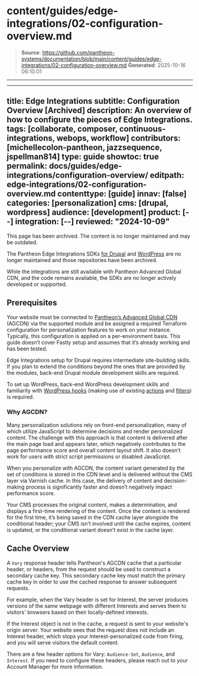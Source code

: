 # content/guides/edge-integrations/02-configuration-overview.md

> **Source**: https://github.com/pantheon-systems/documentation/blob/main/content/guides/edge-integrations/02-configuration-overview.md
> **Generated**: 2025-10-16 06:10:01

---

---
title: Edge Integrations
subtitle: Configuration Overview [Archived]
description: An overview of how to configure the pieces of Edge Integrations.
tags: [collaborate, composer, continuous-integrations, webops, workflow]
contributors: [michellecolon-pantheon, jazzsequence, jspellman814]
type: guide
showtoc: true
permalink: docs/guides/edge-integrations/configuration-overview/
editpath: edge-integrations/02-configuration-overview.md
contenttype: [guide]
innav: [false]
categories: [personalization]
cms: [drupal, wordpress]
audience: [development]
product: [--]
integration: [--]
reviewed: "2024-10-09"
---

<Alert title="Warning" type="danger">

This page has been archived. The content is no longer maintained and may be outdated.

The Pantheon Edge Integrations SDKs [for Drupal](https://github.com/pantheon-systems/edge-integrations-drupal-sdk) and [WordPress](https://github.com/pantheon-systems/edge-integrations-wordpress-sdk) are no longer maintained and those repositories have been archived.

While the integrations are still available with Pantheon Advanced Global CDN, and the code remains available, the SDKs are no longer actively developed or supported.

</Alert>

## Prerequisites

Your website must be connected to [Pantheon’s Advanced Global CDN](/guides/professional-services/advanced-global-cdn) (AGCDN) via the supported module and be assigned a required Terraform configuration for personalization features to work on your instance. Typically, this configuration is applied on a per-environment basis. This guide doesn’t cover Fastly setup and assumes that it’s already working and has been tested.

Edge Integrations setup for Drupal requires intermediate site-building skills. If you plan to extend the conditions beyond the ones that are provided by the modules, back-end Drupal module development skills are required.

To set up WordPress, back-end WordPress development skills and familiarity with [WordPress hooks](https://developer.wordpress.org/plugins/hooks/) (making use of existing [actions](https://developer.wordpress.org/plugins/hooks/actions/) and [filters](https://developer.wordpress.org/plugins/hooks/filters/)) is required.

### Why AGCDN?

Many personalization solutions rely on front-end personalization, many of which utilize JavaScript to determine decisions and render personalized content. The challenge with this approach is that content is delivered after the main page load and appears later, which negatively contributes to the page performance score and overall content layout shift. It also doesn’t work for users with strict script permissions or disabled JavaScript.

When you personalize with AGCDN, the content variant generated by the set of conditions is stored in the CDN level and is delivered without the CMS layer via Varnish cache. In this case, the delivery of content and decision-making process is significantly faster and doesn’t negatively impact performance score.

Your CMS processes the original content, makes a determination, and displays a first-time rendering of the content. Once the content is rendered for the first time, it’s being saved in the CDN cache layer alongside the conditional header; your CMS isn’t involved until the cache expires, content is updated, or the conditional variant doesn’t exist in the cache layer.

## Cache Overview

A `Vary` response header tells Pantheon's AGCDN cache that a particular header, or headers, from the request should be used to construct a secondary cache key. This secondary cache key must match the primary cache key in order to use the cached response to answer subsequent requests.

For example, when the Vary header is set for Interest, the server produces versions of the same webpage with different Interests and serves them to visitors' browsers based on their locally-defined interests.

If the Interest object is not in the cache, a request is sent to your website's origin server. Your website sees that the request does not include an Interest header, which stops your Interest-personalized code from firing, and you will serve visitors the default content.

There are a few header options for Vary: `Audience-Set`, `Audience`, and `Interest`. If you need to configure these headers, please reach out to your Account Manager for more information.
